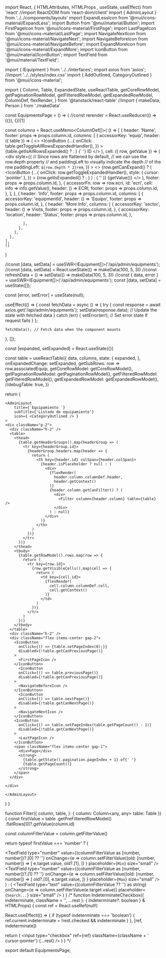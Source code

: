 import React, { HTMLAttributes, HTMLProps , useState, useEffect} from 'react'
//import ReactDOM from 'react-dom/client'
import { AdminLayout } from '../../components/layouts'
import ExpandLessIcon from '@mui/icons-material/ExpandLess';
import Button from '@mui/material/Button';
import FirstPageIcon from '@mui/icons-material/FirstPage';
import LastPageIcon from '@mui/icons-material/LastPage';
import NavigateNextIcon from '@mui/icons-material/NavigateNext';
import NavigateBeforeIcon from '@mui/icons-material/NavigateBefore';
import ExpandMoreIcon from '@mui/icons-material/ExpandMore';
import IconButton from '@mui/material/IconButton';
import TextField from '@mui/material/TextField';

import { IEquipment  } from '../../interfaces';
import axios from 'axios';
//import '../../styles/index.css'
import { AddOutlined, CategoryOutlined } from '@mui/icons-material';

import {
  Column,
  Table,
  ExpandedState,
  useReactTable,
  getCoreRowModel,
  getPaginationRowModel,
  getFilteredRowModel,
  getExpandedRowModel,
  ColumnDef,
  flexRender,
} from '@tanstack/react-table'
//import { makeData, Person } from './makeData'

const EquipmentsPage = () =>  {
  //const rerender = React.useReducer(() => ({}), {})[1]

  const columns = React.useMemo<ColumnDef<IEquipment>[]>(
    () => [
      {
        header: 'Name',
        footer: props => props.column.id,
        columns: [
          {
            accessorKey: 'equip',
            header: ({ table }) => (
              <>
                <IconButton
                  {...{
                    onClick: table.getToggleAllRowsExpandedHandler(),
                  }}
                >
                  {table.getIsAllRowsExpanded() ? <ExpandLessIcon /> : <ExpandMoreIcon />}
                </IconButton>{' '}
                ID
              </>
            ),
            cell: ({ row, getValue }) => (
              <div
                style={{
                  // Since rows are flattened by default,
                  // we can use the row.depth property
                  // and paddingLeft to visually indicate the depth
                  // of the row
                  paddingLeft: `${row.depth * 2}rem`,
                }}
              >
                <>
                  {row.getCanExpand() ? (
                    <IconButton
                      {...{
                        onClick: row.getToggleExpandedHandler(),
                        style: { cursor: 'pointer' },
                      }}
                    >
                      {row.getIsExpanded() ? <ExpandLessIcon /> : <ExpandMoreIcon />}
                    </IconButton>
                  ) : (
                    ''
                  )}
                  {getValue()}
                </>
              </div>
            ),
            footer: props => props.column.id,
          },
          {
            accessorFn: row => row.ecri,
            id: 'ecri',
            cell: info => info.getValue(),
            header: () => <span>ECRI</span>,
            footer: props => props.column.id,
          },
        ],
      },
      {
        header: 'Info',
        footer: props => props.column.id,
        columns: [
          {
            accessorKey: 'equipmentId',
            header: () => 'Equipo',
            footer: props => props.column.id,
          },
          {
            header: 'More Info',
            columns: [
              {
                accessorKey: 'sector',
                header: () => <span>Visits</span>,
                footer: props => props.column.id,
              },
              {
                accessorKey: 'location',
                header: 'Status',
                footer: props => props.column.id,
              },

            ],
          },
        ],
      },
    ],
    []
  )

  //const [data, setData] = useSWR<IEquipment[]>('/api/admin/equipments');
  //const [data, setData] = React.useState(() => makeData(100, 5, 3))
  //const refreshData = () => setData(() => makeData(100, 5, 3))
  //const { data, error } = useSWR<IEquipment[]>('/api/admin/equipments');
  const [data, setData] = useState([]);

  const [error, setError] = useState(null);

  useEffect(() => {
    const fetchData = async () => {
      try {
        const response = await axios.get('/api/admin/equipments');
        setData(response.data); // Update the state with fetched data
      } catch (err) {
        setError(err); // Set error state if request fails
      }
    };

    fetchData(); // Fetch data when the component mounts
  }, []);

  const [expanded, setExpanded] = React.useState<ExpandedState>({})

  const table = useReactTable({
    data,
    columns,
    state: {
      expanded,
    },
    onExpandedChange: setExpanded,
    getSubRows: row => row.associatedEquip,
    getCoreRowModel: getCoreRowModel(),
    getPaginationRowModel: getPaginationRowModel(),
    getFilteredRowModel: getFilteredRowModel(),
    getExpandedRowModel: getExpandedRowModel(),
    //debugTable: true,
  })

  return (

    <AdminLayout 
        title={`Equipamiento `} 
        subTitle={'Listado de equipamiento'}
        icon={ <CategoryOutlined /> }
    >
    <div className="p-2">
      <div className="h-2" />
      <table>
        <thead>
          {table.getHeaderGroups().map(headerGroup => (
            <tr key={headerGroup.id}>
              {headerGroup.headers.map(header => {
                return (
                  <th key={header.id} colSpan={header.colSpan}>
                    {header.isPlaceholder ? null : (
                      <div>
                        {flexRender(
                          header.column.columnDef.header,
                          header.getContext()
                        )}
                        {header.column.getCanFilter() ? (
                          <div>
                            <Filter column={header.column} table={table} />
                          </div>
                        ) : null}
                      </div>
                    )}
                  </th>
                )
              })}
            </tr>
          ))}
        </thead>
        <tbody>
          {table.getRowModel().rows.map(row => {
            return (
              <tr key={row.id}>
                {row.getVisibleCells().map(cell => {
                  return (
                    <td key={cell.id}>
                      {flexRender(
                        cell.column.columnDef.cell,
                        cell.getContext()
                      )}
                    </td>
                  )
                })}
              </tr>
            )
          })}
        </tbody>
      </table>
      <div className="h-2" />
      <div className="flex items-center gap-2">
        <IconButton
          onClick={() => {table.setPageIndex(0);}}
          disabled={!table.getCanPreviousPage()}
        >
          <FirstPageIcon />
        </IconButton>
          <IconButton
          onClick={() => table.previousPage()}
          disabled={!table.getCanPreviousPage()}
        >
          <NavigateBeforeIcon />
        </IconButton>
          <IconButton
          onClick={() => table.nextPage()}
          disabled={!table.getCanNextPage()}
        >
          <NavigateNextIcon />
        </IconButton>
        <IconButton
          onClick={() => table.setPageIndex(table.getPageCount() - 1)}
          disabled={!table.getCanNextPage()}
        >
          <LastPageIcon />
        </IconButton>
        <span className="flex items-center gap-1">
          <div>Page</div>
          <strong>
            {table.getState().pagination.pageIndex + 1} of{' '}
            {table.getPageCount()}
          </strong>
        </span>
      </div>

    </div>
        
    </AdminLayout>


  )
}

function Filter({
  column,
  table,
}: {
  column: Column<any, any>
  table: Table<any>
}) {
  const firstValue = table
    .getPreFilteredRowModel()
    .flatRows[0]?.getValue(column.id)

  const columnFilterValue = column.getFilterValue()

  return typeof firstValue === 'number' ? (
    <div className="flex space-x-2">
      <TextField
        type="number"
        value={(columnFilterValue as [number, number])?.[0] ?? ''}
        onChange={e =>
          column.setFilterValue((old: [number, number]) => [
            e.target.value,
            old?.[1],
          ])
        }
        placeholder={`Min`}
        size="small"
      />
      <TextField
        type="number"
        value={(columnFilterValue as [number, number])?.[1] ?? ''}
        onChange={e =>
          column.setFilterValue((old: [number, number]) => [
            old?.[0],
            e.target.value,
          ])
        }
        placeholder={`Max`}
        size="small"
      />
    </div>
  ) : (
    <TextField
      type="text"
      value={(columnFilterValue ?? '') as string}
      onChange={e => column.setFilterValue(e.target.value)}
      placeholder={`Search...`}
      size="small"
    />
  )
}
/*
function IndeterminateCheckbox({
  indeterminate,
  className = '',
  ...rest
}: { indeterminate?: boolean } & HTMLProps<HTMLInputElement>) {
  const ref = React.useRef<HTMLInputElement>(null!)

  React.useEffect(() => {
    if (typeof indeterminate === 'boolean') {
      ref.current.indeterminate = !rest.checked && indeterminate
    }
  }, [ref, indeterminate])

  return (
    <input
      type="checkbox"
      ref={ref}
      className={className + ' cursor-pointer'}
      {...rest}
    />
  )
}
*/

export default EquipmentsPage;